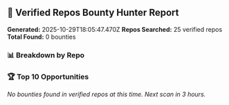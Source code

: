 ## 🎯 Verified Repos Bounty Hunter Report

**Generated:** 2025-10-29T18:05:47.470Z
**Repos Searched:** 25 verified repos
**Total Found:** 0 bounties

### 📊 Breakdown by Repo


### 🏆 Top 10 Opportunities

*No bounties found in verified repos at this time. Next scan in 3 hours.*

